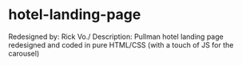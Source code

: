 # hotel-landing-page
Redesigned by: Rick Vo./
Description: Pullman hotel landing page redesigned and coded in pure HTML/CSS (with a touch of JS for the carousel)
